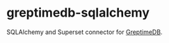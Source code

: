 # greptimedb-sqlalchemy

SQLAlchemy and Superset connector for
[GreptimeDB](https://github.com/greptimeteam/greptimedb).
